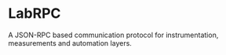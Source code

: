 LabRPC
=============

A JSON-RPC based communication protocol for instrumentation, measurements and automation layers.



